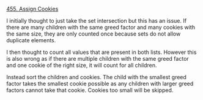 [455. Assign Cookies](https://leetcode.com/problems/assign-cookies/)

I initially thought to just take the set intersection but this has an issue. If there are many children with the same greed factor and many cookies with the same size, they are only counted once because sets do not allow duplicate elements.

I then thought to count all values that are present in both lists. However this is also wrong as if there are multiple children with the same greed factor and one cookie of the right size, it will count for all children.

Instead sort the children and cookies. The child with the smallest greed factor takes the smallest cookie possible as any children with larger greed factors cannot take that cookie. Cookies too small will be skipped.